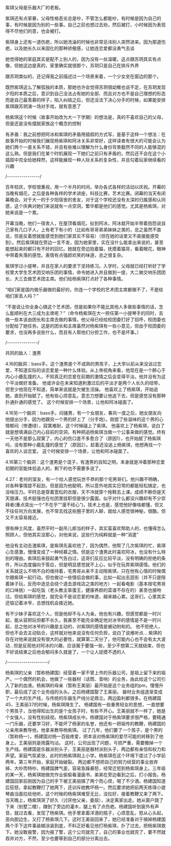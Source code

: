 紫琪父母是乐器大厂的老板。

紫琪还有点家暴，父母性格恶劣总是吵，不管怎么都能吵，有时候是因为自己的事，有时候是因为别的一些事。自己之前也想过去劝，然后被打，小时候因为表现得不尽他们的意，也会被打。

紫琪身上还有一道伤疤，所以她洗澡的时候也非常忌讳别人突然进来。因为那道伤疤，以及她长久以来固化的那种骄傲感，让她连恋爱都没勇气去谈

她觉得她的家庭其实是配不上别人的，因为没有一丝温暖，这点跟苏玥其实有点像，但她这边是真的，家里确实就很那个，苏玥只是自己在排斥外界

跟苏玥类似的，还记得我之前描述过一个场景来着，一个少女坐在窗边的那个。

既然紫琪这么了解孤独的本质，那她也许会觉得苏玥很幼稚也说不定，在苏玥发现夕阳的本质之后，意识到自己没法占有她的全部、而且对方也不是自己理想的形态而是自己最羡慕的样子，陷入纠结之后，但还没法下决心分手的时候，如果能安排紫琪跟苏玥演一场对手戏，就有意思了

杨紫琪这个时候（故事开始改为大一下学期）的想法是，真的不喜欢自己的父母，但是还是没有摆脱家族这个概念的控制

有矛盾：我之前想把阿冰和紫琪的矛盾用插叙的方式写，是基于这样一个想法：在故事开始的时候我们展现杨紫琪和阿冰关系非常好，这样读者有很大的可能会认为她们两个一直关系不错，并且有些难以理解为什么身份背景截然不同的人能够混的这么熟。但是我们在某个时机展现一下她们之前只有矛盾的，然后还不会在这个小插叙中完全给她释然，这样能展现一种人际关系的复杂性，并且勾着玩家继续看的兴趣



/*----------------*/

百年校庆，学校很重视，用一个半月的时间，举办各式各样的活动以庆祝。开幕的当晚有烟花，之后是各种各样的学术讲座，科技比赛，艺术比赛。闭幕的当天有闭幕晚会。对于大一的于夕阳宿舍的舍友，对于这个学校还没有太深的归属感和认同感，这个庆典对她们来说就有一点空洞，繁华都是他们的感觉。尤其是杨紫琪，对她来说是一个累。

开幕当晚，他们一宿舍人，在屋顶看烟花。扯到阿冰，阿冰就开始半带着抱怨说自己家有几口子人，上有老下有小的（比如有哥哥弟弟妹妹之类的，总之虽然不直说，但是反着想就能感觉到她们家其实不容易）（但在她的话里又不直接能感受到）。然后紫琪就在旁边一言不发，因为她家里，实在没什么能拿出来说的，甚至能想起来的都只有不好的回忆。她就在旁边抱着猫，抚摸着猫背，看着眼花，眼神中带着失落的感觉。表情有点强颜欢笑的味道，总之很复杂。

紫琪学过小提琴，并且在家人的要求下坚持练习。入学时，父母就已经打听好了学校里大学生艺术团交响乐团的事情，命令她进入并且做到一提，大二做交响乐团团长，大三去做艺术团主席。他们给杨紫琪打点好了各种事情。

“咱们家是国内做乐器做的最好的，你连一个学校的艺术团主席都做不了，不是给咱们家丢人吗？”

“不是说让你全身心搞这个艺术团，但是如果你不能比其他人多做些事情的话，怎么能顺利在大三成为主席呢？”（命令杨紫琪在大一担任第一小提琴手的同时，去做一些本该由团长和主席去做的事情，他父母已经给校团委打好了招呼，校团委也分配给了她任务。这是的团长和主席虽然对杨紫琪有一些小意见，但由于校团委的要求，也没再多说些什么，而且有人帮他们分担工作，也不是坏事。）

/*---------------*/

共同的敌人：渣男

4.16的脑洞：bass手。这个渣男是个不成熟的男孩子，上大学以前从来没谈过恋爱，不知道实际的谈恋爱是一种什么体验。从上帝视角来看，他现在是一个醉心于内心小鹿乱撞的人，不知真正的恋爱在前期的激情之后会变得平淡。他并没有为这个平淡做好准备。
他或许会在未来知道刺激过后的平淡才是两个人长久的纽带，但至少他现在不知道，简单来说就是欠被生活操。
他喜欢上了杨紫琪，开始追她，直到开始腻了。他有些心烦意乱，意志力想要让他追下去，但是感觉没有那种扑通扑通的感觉了。
这个时候安排一个场景，让他和阿冰碰面了。

4.16另一个脑洞：bass手。闷骚男，有一个女朋友，春风一度之后，她女朋友向他提出分手，因为他跟另一个男的好上了（分手炮）。刚尝了些滋味的这个男的心情郁闷（惨遭绿），寂寞难耐，这个时候碰上了紫琪。
他喜欢上了杨紫琪，说白了就是想填满自己内心目前的空洞，有种把追杨紫琪当做一个公事来做的感觉。终有一天他不是那么寂寞了，内心的伤口差不多愈合了（原因1），也开始腻了杨紫琪吗，没有那种小鹿乱撞的感觉了（原因2）。趁着还没追上杨紫琪，他想再找一个喜欢的人谈恋爱。
这个时候安排一个场景，让他和阿冰碰面了。

4.16第三个脑洞：这个渣男是个混子，有渣男的自知之明，本身就是冲着那种恋爱初期的官能体验追人的，剩下的也不需要多说了。

4.27：老何的室友，有一个给人感觉玩世不恭的那个宅男哥们。他兴趣不明确，对各种事情提不起劲，但是因为他聪明，所以意外地其实日常的都能轻松搞定，也没啥压力。平时总是穿着宽松的衣服，天不冷就穿个拖鞋去上课。成绩不赖但是天天翘课，技术挺强也在社团里挂职但是很少露面。似乎对什么都没兴趣却有不少崇拜者(重点突出一个“不在乎”“漫不经心”)。技术上也是，感觉他好像啥都懂，但又不往任何方向发展，也不常去找这些圈子里的人聊，就给人感觉很神秘，很酷，但又不太容易接近。

很有绅士风度，虽然平时一副吊儿郎当的样子，其实蛮喜欢帮助人的，也懂得怎么照顾人，但他其实没那心，对他来说，这些行为纯粹就是一种“消遣”

​	他没有主动去渣紫琪，是紫琪先喜欢他了，因为偶然，他帮了几次紫琪的忙，紫琪心生感激，慢慢变成了一种倾慕之情。但是这个渣男此时喜欢阿冰，也没有什么特别的理由。紫琪后来鼓起勇气告白过，这哥们反应比较平淡，没有明确的拒绝的条件，所以态度偏向于答应，但是明显感觉就不上心，似乎在玩弄紫琪感情。
​	他们的关系就这么不明不白的维持着，宅男哥从来不主动陪紫琪，只在他有心情的时候偶尔跟紫琪一起行动。但也做过一些情侣会做的事，比如一起出去逛街（并不只是陪着妹子玩，反而中途总会绕个道去游戏店之类的地方）一起看电影（基本按宅男哥的口味挑）一起吃饭（老头教主笨蛋王，健康养颜的菜谱不存在的）甚至也接吻过。但给紫琪的感觉，就完全不是谈恋爱的味道，越来越心累。
​	这哥们，心里其实还惦记着冰爷，总想找机会接近她。

有不少妹子喜欢这个人，但是他却不与人为亲。他也有兴趣，但感觉都是一时兴起，能从容把玩但都不长久，我甚至不能完全确定他对冰爷的感情是不是一时兴起，总之他对冰爷的兴趣是主动的，对紫琪的感情是被动附和的。
	他不拒绝人，但也不会去主动贴合，这样就对他来说没有任何负担，说白了说难听点... 紫琪的存在对他来说就没有很大的必要性，就算第二天分了，他可能内心也不会有太大波动...但是反观他对阿冰的兴趣，应该属于要强一些，至少不想第二天就结束，但也不好说结束之后他会郁闷多久就是了，一个让人捉摸不透的人





/*--------------------*/

杨紫琪的父亲（暂称杨建国）经营着一家不曾上市的乐器公司，是祖上留下来的祖产。一个偶然的机会，他做了一些器材（话筒、音响）的业务，由此给这个公司引入了新的血液。杨紫琪的母亲（暂称王美丽）最开始是这个业务组的pm，慢慢升职，最后成了这个业务组的头头。之后杨建国娶了王美丽。
器材业务组逐渐变成了一个大的生产线，与传统的乐器生产线分足鼎立。两边盈利都很多。在杨建国45，王美丽37的时候，杨紫琪降生了。
杨建国有一些重男轻女的思想，一直想要个男孩子，当他得知出生的是个女孩子时，有些不开心。王美丽就不一样了，她是个女强人，没有性别歧视。杨紫琪成长中。杨建国对于杨紫琪要求很严格，要精通一门乐器，还要学习好，不能坏了杨家的名誉，他还有一把祖传的教鞭，杨建国的父亲用来教导他，他拿来教导杨紫琪。
过了几年，他们要了一个孩子，是个男的（暂称杨一）。杨建国对杨一百般疼爱，把本该对杨紫琪的爱尽可能的转移到了他身上。王美丽则是雨露均沾。
这时，公司出现了问题，亏损严重，需要撤掉一个生产线。杨建国是乐器派别头子，王美丽是器材派别头子，两边都有亲信和权力和声望。家庭气氛紧张，此时的杨紫琪刚上小学。杨紫琪在这个环境下度过了小学前两年。第三年开始，家庭开始破裂。
两边都不想把自己的努力经营的事业放弃掉，大吵而特吵。杨建国脾气差，容易急躁暴怒，经常迁怒到杨紫琪身上。三年级的某一天，杨紫琪她做完作业偷偷看漫画书，弟弟在旁边看到之后，打小报告。杨建国回家前刚因为自己的手下被王美丽搞了两个而心烦，喝了不少酒。杨建国知道后狂怒，拿起教鞭打了她两下，还训斥她教坏杨一。然后要求她把前两天练得小提琴曲当面拉给他听。这个时候的杨紫琪难受无比，没拉好，接着教鞭又来了两下。当天晚上，杨紫琪哭了好久（讨厌他父亲，委屈），决定离家出走。她从窗户跳了下来（别墅二楼），蹭到了旁边的灌木，腿上有了点伤疤。杨建国听到窗外有声音，就过去看，发现了杨紫琪。他手里拿着洋酒的瓶子，心烦意乱，怒从心头起，恶向胆边生，又打了杨紫琪几下。这时王美丽回来了，她已经准备对于搞掉杨建国两个手下这件事装糊涂装到底，不料正好看见他打杨紫琪，扑了过去，把杨紫琪救下。她没敢报警，因为报了警，这个公司就完了，自己的事业也就完了，要不然就吞并对方，不然，至少也要等到自己的部分分离出去。